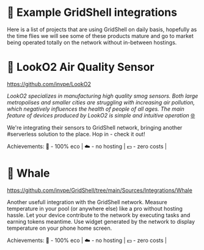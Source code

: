 # 🎊 Example GridShell integrations
 
Here is a list of projects that are using GridShell on daily basis, hopefully as the time flies 
we will see some of these products mature and go to market being operated totally on the network without in-between hostings.

# 🌲 LookO2 Air Quality Sensor 

https://github.com/invpe/LookO2

_LookO2 specializes in manufacturing high quality smog sensors. Both large metropolises and smaller cities are struggling with increasing air pollution, which negatively influences the health of people of all ages. The main feature of devices produced by LookO2 is simple and intuitive operation_ [🌐](https://looko2.com/)

We're integrating their sensors to GridShell network, bringing another #serverless solution to the place.
Hop in - check it out!



Achievements: 🌱 - 100% eco | ☁️ - no hosting | 💵 - zero costs |



# :whale: Whale

https://github.com/invpe/GridShell/tree/main/Sources/Integrations/Whale

Another usefull integration with the GridShell network.
Measure temperature in your pool (or anywhere else) like a pro without hosting hassle.
Let your device contribute to the network by executing tasks and earning tokens meantime.
Use widget generated by the network to display temperature on your phone home screen.

Achievements:
:seedling: - 100% eco | 
:cloud: - no hosting | 
:dollar: - zero costs |


